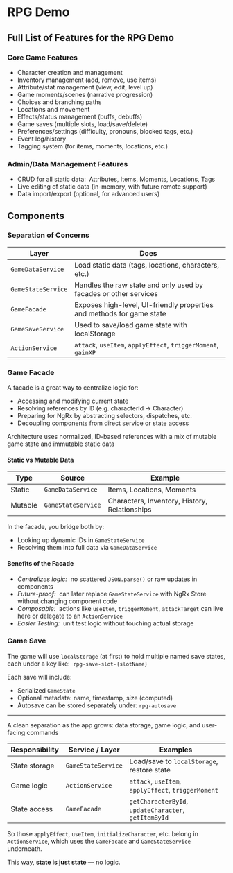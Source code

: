 # RPG Demo

## Full List of Features for the RPG Demo

### Core Game Features

- Character creation and management
- Inventory management (add, remove, use items)
- Attribute/stat management (view, edit, level up)
- Game moments/scenes (narrative progression)
- Choices and branching paths
- Locations and movement
- Effects/status management (buffs, debuffs)
- Game saves (multiple slots, load/save/delete)
- Preferences/settings (difficulty, pronouns, blocked tags, etc.)
- Event log/history
- Tagging system (for items, moments, locations, etc.)

### Admin/Data Management Features

- CRUD for all static data:&nbsp; Attributes, Items, Moments, Locations, Tags
- Live editing of static data (in-memory, with future remote support)
- Data import/export (optional, for advanced users)

## Components

### Separation of Concerns

| Layer              | Does                                                                  |
| ------------------ | --------------------------------------------------------------------- |
| `GameDataService`  | Load static data (tags, locations, characters, etc.)                  |
| `GameStateService` | Handles the raw state and only used by facades or other services      |
| `GameFacade`       | Exposes high-level, UI-friendly properties and methods for game state |
| `GameSaveService`  | Used to save/load game state with localStorage                        |
| `ActionService`    | `attack`, `useItem`, `applyEffect`, `triggerMoment`, `gainXP`         |

### Game Facade

A facade is a great way to centralize logic for:

- Accessing and modifying current state
- Resolving references by ID (e.g. characterId → Character)
- Preparing for NgRx by abstracting selectors, dispatches, etc.
- Decoupling components from direct service or state access

Architecture uses normalized, ID-based references with a mix of mutable game state and immutable static data

#### Static vs Mutable Data

| Type    | Source             | Example                                       |
| ------- | ------------------ | --------------------------------------------- |
| Static  | `GameDataService`  | Items, Locations, Moments                     |
| Mutable | `GameStateService` | Characters, Inventory, History, Relationships |

In the facade, you bridge both by:

- Looking up dynamic IDs in `GameStateService`
- Resolving them into full data via `GameDataService`

#### Benefits of the Facade

- _Centralizes logic:_&nbsp; no scattered `JSON.parse()` or raw updates in components
- _Future-proof:_&nbsp; can later replace `GameStateService` with NgRx Store without changing component code
- _Composable:_&nbsp; actions like `useItem`, `triggerMoment`, `attackTarget` can live here or delegate to an `ActionService`
- _Easier Testing:_&nbsp; unit test logic without touching actual storage

### Game Save

The game will use `localStorage` (at first) to hold multiple named save states, each under a key like:&nbsp; `rpg-save-slot-{slotName}`

Each save will include:

- Serialized `GameState`
- Optional metadata: name, timestamp, size (computed)
- Autosave can be stored separately under: `rpg-autosave`

---

A clean separation as the app grows: data storage, game logic, and user-facing commands

| Responsibility | Service / Layer    | Examples                                             |
| -------------- | ------------------ | ---------------------------------------------------- |
| State storage  | `GameStateService` | Load/save to `localStorage`, restore state           |
| Game logic     | `ActionService`    | `attack`, `useItem`, `applyEffect`, `triggerMoment`  |
| State access   | `GameFacade`       | `getCharacterById`, `updateCharacter`, `getItemById` |

So those `applyEffect`, `useItem`, `initializeCharacter`, etc. belong in `ActionService`, which uses the `GameFacade` and `GameStateService` underneath.

This way, **state is just state** — no logic.
